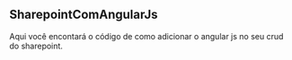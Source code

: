 ## SharepointComAngularJs

Aqui você encontará o código de como adicionar o angular js no seu crud do sharepoint.
